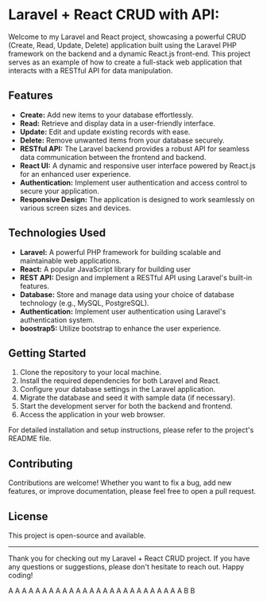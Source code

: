 # Laravel + React CRUD with API:

Welcome to my Laravel and React project, showcasing a powerful CRUD (Create, Read, Update, Delete) application built using the Laravel PHP framework on the backend and a dynamic React.js front-end. This project serves as an example of how to create a full-stack web application that interacts with a RESTful API for data manipulation.

## Features

- **Create:** Add new items to your database effortlessly.
- **Read:** Retrieve and display data in a user-friendly interface.
- **Update:** Edit and update existing records with ease.
- **Delete:** Remove unwanted items from your database securely.
- **RESTful API:** The Laravel backend provides a robust API for seamless data communication between the frontend and backend.
- **React UI:** A dynamic and responsive user interface powered by React.js for an enhanced user experience.
- **Authentication:** Implement user authentication and access control to secure your application.
- **Responsive Design:** The application is designed to work seamlessly on various screen sizes and devices.

## Technologies Used

- **Laravel:** A powerful PHP framework for building scalable and maintainable web applications.
- **React:** A popular JavaScript library for building user
- **REST API:** Design and implement a RESTful API using Laravel's built-in features.
- **Database:** Store and manage data using your choice of database technology (e.g., MySQL, PostgreSQL).
- **Authentication:** Implement user authentication using Laravel's authentication system.
- **boostrap5:** Utilize bootstrap to enhance the user experience.

## Getting Started

1. Clone the repository to your local machine.
2. Install the required dependencies for both Laravel and React.
3. Configure your database settings in the Laravel application.
4. Migrate the database and seed it with sample data (if necessary).
5. Start the development server for both the backend and frontend.
6. Access the application in your web browser.

For detailed installation and setup instructions, please refer to the project's README file.

## Contributing

Contributions are welcome! Whether you want to fix a bug, add new features, or improve documentation, please feel free to open a pull request.

## License

This project is open-source and available.

---

Thank you for checking out my Laravel + React CRUD project. If you have any questions or suggestions, please don't hesitate to reach out. Happy coding!

A
A
A
A
A
A
A
A
A
A
A
A
A
A
A
A
A
A
A
A
A
A
A
A
A
A
B
B


